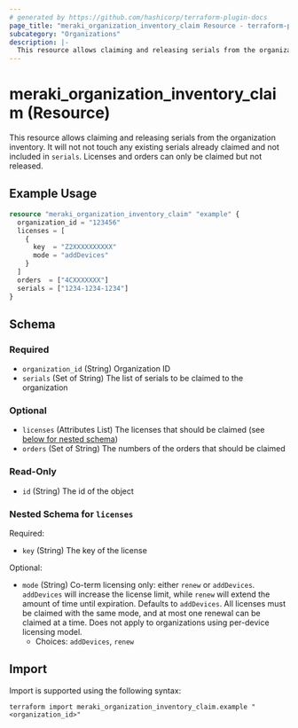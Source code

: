```yaml
---
# generated by https://github.com/hashicorp/terraform-plugin-docs
page_title: "meraki_organization_inventory_claim Resource - terraform-provider-meraki"
subcategory: "Organizations"
description: |-
  This resource allows claiming and releasing serials from the organization inventory. It will not not touch any existing serials already claimed and not included in serials. Licenses and orders can only be claimed but not released.
---
```


# meraki_organization_inventory_claim (Resource)

This resource allows claiming and releasing serials from the organization inventory. It will not not touch any existing serials already claimed and not included in `serials`. Licenses and orders can only be claimed but not released.

## Example Usage

```terraform
resource "meraki_organization_inventory_claim" "example" {
  organization_id = "123456"
  licenses = [
    {
      key  = "Z2XXXXXXXXXX"
      mode = "addDevices"
    }
  ]
  orders  = ["4CXXXXXXX"]
  serials = ["1234-1234-1234"]
}
```

<!-- schema generated by tfplugindocs -->
## Schema

### Required

- `organization_id` (String) Organization ID
- `serials` (Set of String) The list of serials to be claimed to the organization

### Optional

- `licenses` (Attributes List) The licenses that should be claimed (see [below for nested schema](#nestedatt--licenses))
- `orders` (Set of String) The numbers of the orders that should be claimed

### Read-Only

- `id` (String) The id of the object

<a id="nestedatt--licenses"></a>
### Nested Schema for `licenses`

Required:

- `key` (String) The key of the license

Optional:

- `mode` (String) Co-term licensing only: either `renew` or `addDevices`. `addDevices` will increase the license limit, while `renew` will extend the amount of time until expiration. Defaults to `addDevices`. All licenses must be claimed with the same mode, and at most one renewal can be claimed at a time. Does not apply to organizations using per-device licensing model.
  - Choices: `addDevices`, `renew`

## Import

Import is supported using the following syntax:

```shell
terraform import meraki_organization_inventory_claim.example "<organization_id>"
```
